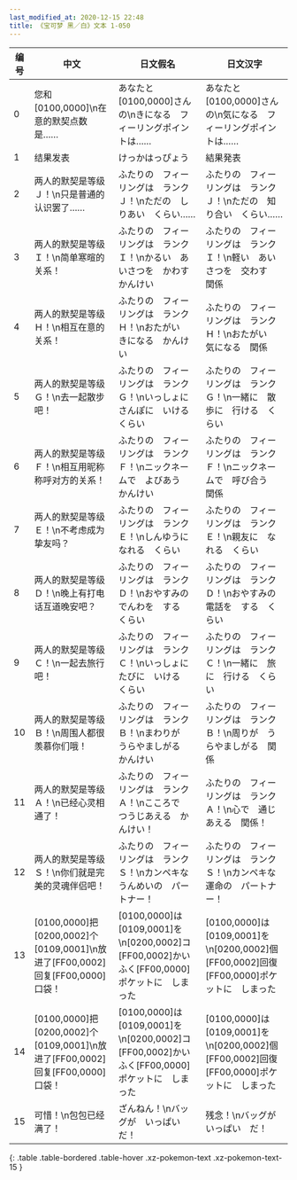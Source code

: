 ```yaml
---
last_modified_at: 2020-12-15 22:48
title: 《宝可梦 黑／白》文本 1-050
---
```

| 编号 | 中文 | 日文假名 | 日文汉字 |
| ---- | ---- | ---- | --- |
| 0 | 您和[0100,0000]\n在意的默契点数是…… | あなたと　[0100,0000]さんの\nきになる　フィーリングポイントは…… | あなたと　[0100,0000]さんの\n気になる　フィーリングポイントは…… |
| 1 | 结果发表 | けっかはっぴょう | 結果発表 |
| 2 | 两人的默契是等级Ｊ！\n只是普通的认识罢了…… | ふたりの　フィーリングは　ランクＪ！\nただの　しりあい　くらい…… | ふたりの　フィーリングは　ランクＪ！\nただの　知り合い　くらい…… |
| 3 | 两人的默契是等级Ｉ！\n简单寒暄的关系！ | ふたりの　フィーリングは　ランクＩ！\nかるい　あいさつを　かわす　かんけい | ふたりの　フィーリングは　ランクＩ！\n軽い　あいさつを　交わす　関係 |
| 4 | 两人的默契是等级Ｈ！\n相互在意的关系！ | ふたりの　フィーリングは　ランクＨ！\nおたがい　きになる　かんけい | ふたりの　フィーリングは　ランクＨ！\nおたがい　気になる　関係 |
| 5 | 两人的默契是等级Ｇ！\n去一起散步吧！ | ふたりの　フィーリングは　ランクＧ！\nいっしょに　さんぽに　いける　くらい | ふたりの　フィーリングは　ランクＧ！\n一緒に　散歩に　行ける　くらい |
| 6 | 两人的默契是等级Ｆ！\n相互用昵称称呼对方的关系！ | ふたりの　フィーリングは　ランクＦ！\nニックネームで　よびあう　かんけい | ふたりの　フィーリングは　ランクＦ！\nニックネームで　呼び合う　関係 |
| 7 | 两人的默契是等级Ｅ！\n不考虑成为挚友吗？ | ふたりの　フィーリングは　ランクＥ！\nしんゆうに　なれる　くらい | ふたりの　フィーリングは　ランクＥ！\n親友に　なれる　くらい |
| 8 | 两人的默契是等级Ｄ！\n晚上有打电话互道晚安吧？ | ふたりの　フィーリングは　ランクＤ！\nおやすみの　でんわを　する　くらい | ふたりの　フィーリングは　ランクＤ！\nおやすみの　電話を　する　くらい |
| 9 | 两人的默契是等级Ｃ！\n一起去旅行吧！ | ふたりの　フィーリングは　ランクＣ！\nいっしょに　たびに　いける　くらい | ふたりの　フィーリングは　ランクＣ！\n一緒に　旅に　行ける　くらい |
| 10 | 两人的默契是等级Ｂ！\n周围人都很羡慕你们哦！ | ふたりの　フィーリングは　ランクＢ！\nまわりが　うらやましがる　かんけい | ふたりの　フィーリングは　ランクＢ！\n周りが　うらやましがる　関係 |
| 11 | 两人的默契是等级Ａ！\n已经心灵相通了！ | ふたりの　フィーリングは　ランクＡ！\nこころで　つうじあえる　かんけい！ | ふたりの　フィーリングは　ランクＡ！\n心で　通じあえる　関係！ |
| 12 | 两人的默契是等级Ｓ！\n你们就是完美的灵魂伴侣吧！ | ふたりの　フィーリングは　ランクＳ！\nカンペキな　うんめいの　パートナー！ | ふたりの　フィーリングは　ランクＳ！\nカンペキな　運命の　パートナー！ |
| 13 | [0100,0000]把[0200,0002]个[0109,0001]\n放进了[FF00,0002]回复[FF00,0000]口袋！ | [0100,0000]は　[0109,0001]を\n[0200,0002]コ　[FF00,0002]かいふく[FF00,0000]ポケットに　しまった | [0100,0000]は　[0109,0001]を\n[0200,0002]個　[FF00,0002]回復[FF00,0000]ポケットに　しまった |
| 14 | [0100,0000]把[0200,0002]个[0109,0001]\n放进了[FF00,0002]回复[FF00,0000]口袋！ | [0100,0000]は　[0109,0001]を\n[0200,0002]コ　[FF00,0002]かいふく[FF00,0000]ポケットに　しまった | [0100,0000]は　[0109,0001]を\n[0200,0002]個　[FF00,0002]回復[FF00,0000]ポケットに　しまった |
| 15 | 可惜！\n包包已经满了！ | ざんねん！\nバッグが　いっぱい　だ！ | 残念！\nバッグが　いっぱい　だ！ |
{: .table .table-bordered .table-hover .xz-pokemon-text .xz-pokemon-text-15 }